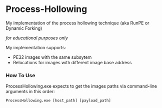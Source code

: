 # Process-Hollowing
My implementation of the process hollowing technique (aka RunPE or Dynamic Forking)

*for educational purposes only*

My implementation supports:
- PE32 images with the same subsytem
- Relocations for images with different image base address

### How To Use
ProcessHollowing.exe expects to get the images paths via command-line arguments in this order:

`ProcessHollowing.exe [host_path] [payload_path]`
